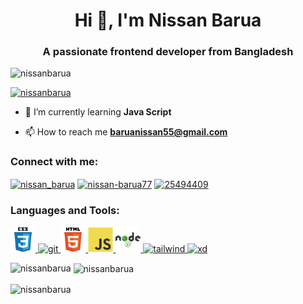 <h1 align="center">Hi 👋, I'm Nissan Barua</h1>
<h3 align="center">A passionate frontend developer from Bangladesh</h3>


<p align="left"> <img src="https://komarev.com/ghpvc/?username=nissanbarua&label=Profile%20views&color=0e75b6&style=flat" alt="nissanbarua" /> </p>

<p align="left"> <a href="https://github.com/ryo-ma/github-profile-trophy"><img src="https://github-profile-trophy.vercel.app/?username=nissanbarua" alt="nissanbarua" /></a> </p>

- 🌱 I’m currently learning **Java Script**

- 📫 How to reach me **baruanissan55@gmail.com**

<h3 align="left">Connect with me:</h3>
<p align="left">
<a href="https://dev.to/nissan_barua" target="blank"><img align="center" src="https://raw.githubusercontent.com/rahuldkjain/github-profile-readme-generator/master/src/images/icons/Social/devto.svg" alt="nissan_barua" height="30" width="40" /></a>
<a href="https://linkedin.com/in/nissan-barua77" target="blank"><img align="center" src="https://raw.githubusercontent.com/rahuldkjain/github-profile-readme-generator/master/src/images/icons/Social/linked-in-alt.svg" alt="nissan-barua77" height="30" width="40" /></a>
<a href="https://stackoverflow.com/users/25494409" target="blank"><img align="center" src="https://raw.githubusercontent.com/rahuldkjain/github-profile-readme-generator/master/src/images/icons/Social/stack-overflow.svg" alt="25494409" height="30" width="40" /></a>
</p>

<h3 align="left">Languages and Tools:</h3>
<p align="left"> <a href="https://www.w3schools.com/css/" target="_blank" rel="noreferrer"> <img src="https://raw.githubusercontent.com/devicons/devicon/master/icons/css3/css3-original-wordmark.svg" alt="css3" width="40" height="40"/> </a> <a href="https://git-scm.com/" target="_blank" rel="noreferrer"> <img src="https://www.vectorlogo.zone/logos/git-scm/git-scm-icon.svg" alt="git" width="40" height="40"/> </a> <a href="https://www.w3.org/html/" target="_blank" rel="noreferrer"> <img src="https://raw.githubusercontent.com/devicons/devicon/master/icons/html5/html5-original-wordmark.svg" alt="html5" width="40" height="40"/> </a> <a href="https://developer.mozilla.org/en-US/docs/Web/JavaScript" target="_blank" rel="noreferrer"> <img src="https://raw.githubusercontent.com/devicons/devicon/master/icons/javascript/javascript-original.svg" alt="javascript" width="40" height="40"/> </a> <a href="https://nodejs.org" target="_blank" rel="noreferrer"> <img src="https://raw.githubusercontent.com/devicons/devicon/master/icons/nodejs/nodejs-original-wordmark.svg" alt="nodejs" width="40" height="40"/> </a> <a href="https://tailwindcss.com/" target="_blank" rel="noreferrer"> <img src="https://www.vectorlogo.zone/logos/tailwindcss/tailwindcss-icon.svg" alt="tailwind" width="40" height="40"/> </a> <a href="https://www.adobe.com/products/xd.html" target="_blank" rel="noreferrer"> <img src="https://cdn.worldvectorlogo.com/logos/adobe-xd.svg" alt="xd" width="40" height="40"/> </a> </p>

<p><img align="left" src="https://github-readme-stats.vercel.app/api/top-langs?username=nissanbarua&show_icons=true&locale=en&layout=compact" alt="nissanbarua" /></p>

<p>&nbsp;<img align="center" src="https://github-readme-stats.vercel.app/api?username=nissanbarua&show_icons=true&locale=en" alt="nissanbarua" /></p>

<p><img align="center" src="https://github-readme-streak-stats.herokuapp.com/?user=nissanbarua&" alt="nissanbarua" /></p>
